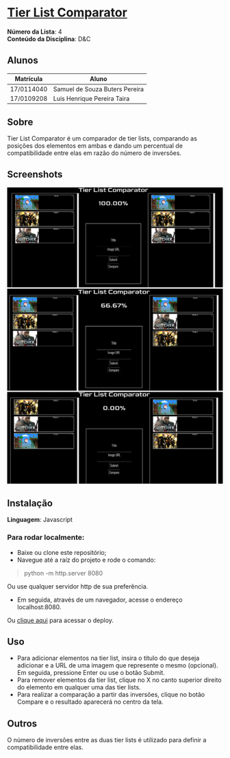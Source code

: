 # [Tier List Comparator](https://projeto-de-algoritmos.github.io/D-C_Sam_Luis/)

**Número da Lista**: 4<br>
**Conteúdo da Disciplina**: D&C<br>

## Alunos
|Matrícula | Aluno |
| -- | -- |
| 17/0114040  |  Samuel de Souza Buters Pereira |
| 17/0109208  |  Luis Henrique Pereira Taira |

## Sobre 
Tier List Comparator é um comparador de tier lists, comparando as posições dos elementos em ambas e dando um percentual de compatibilidade entre elas em razão do número de inversões.

## Screenshots
![](assets/screenshot1.png)
![](assets/screenshot2.png)
![](assets/screenshot3.png)

## Instalação 
**Linguagem**: Javascript<br>
### Para rodar localmente:
- Baixe ou clone este repositório;
- Navegue até a raíz do projeto e rode o comando:
> python -m http.server 8080

Ou use qualquer servidor http de sua preferência.

- Em seguida, através de um navegador, acesse o endereço localhost:8080.

Ou [clique aqui](https://projeto-de-algoritmos.github.io/D-C_Sam_Luis/) para acessar o deploy.

## Uso 
- Para adicionar elementos na tier list, insira o título do que deseja adicionar e a URL de uma imagem que represente o mesmo (opcional). Em seguida, pressione Enter ou use o botão Submit.
- Para remover elementos da tier list, clique no X no canto superior direito do elemento em qualquer uma das tier lists.
- Para realizar a comparação a partir das inversões, clique no botão Compare e o resultado aparecerá no centro da tela.

## Outros 
O número de inversões entre as duas tier lists é utilizado para definir a compatibilidade entre elas.